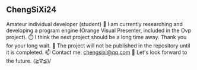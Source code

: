 <!--
**ChengSiXi24/ChengSiXi24** is a ✨ _special_ ✨ repository because its `README.md` (this file) appears on your GitHub profile.
-->

## ChengSiXi24
Amateur individual developer (student)
🔭 I am currently researching and developing a program engine (Orange Visual Presenter, included in the Ovp project).
⏱️ I think the next project should be a long time away. Thank you for your long wait.
💬 The project will not be published in the repository until it is completed.
📫 Contact me: chengsixi@qq.com
🌈 Let's look forward to the future. (≧∇≦)/
